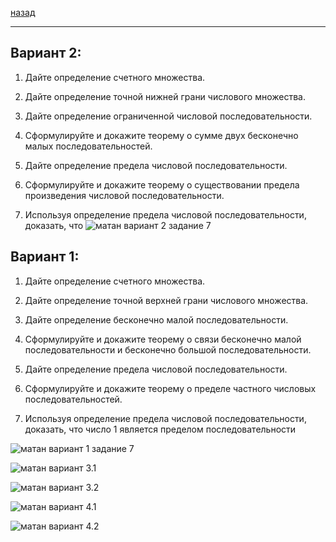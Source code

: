 [назад](../../../../isit/isit-1-1.md#Математический-анализ)
***

## Вариант 2: 
1. Дайте определение счетного множества.


2. Дайте определение точной нижней грани числового множества.


3. Дайте определение ограниченной числовой последовательности.


4. Сформулируйте и докажите теорему о сумме двух бесконечно малых
   последовательностей.


5. Дайте определение предела числовой последовательности.


6. Сформулируйте и докажите теорему о существовании предела произведения
числовой последовательности.


7. Используя определение предела числовой последовательности, доказать, что
![матан вариант 2 задание 7](../../../../images/1-sem/mathan/theory/att1/math-isit-th1/2.jpg)


## Вариант 1:
1. Дайте определение счетного множества.


2. Дайте определение точной верхней грани числового множества.


3. Дайте определение бесконечно малой последовательности.


4. Сформулируйте и докажите теорему о связи бесконечно малой последовательности
и бесконечно большой последовательности.


5. Дайте определение предела числовой последовательности.


6. Сформулируйте и докажите теорему о пределе частного числовых
последовательностей.


7. Используя определение предела числовой последовательности, доказать, что число
1 является пределом последовательности

![матан вариант 1 задание 7](../../../../images/1-sem/mathan/theory/att1/math-isit-th1/1.1.jpg)

![матан вариант 3.1](../../../../images/1-sem/mathan/theory/att1/math-isit-th1/3.1.jpg)

![матан вариант 3.2](../../../../images/1-sem/mathan/theory/att1/math-isit-th1/3.2.jpg)

![матан вариант 4.1](../../../../images/1-sem/mathan/theory/att1/math-isit-th1/4.1.jpg)

![матан вариант 4.2](../../../../images/1-sem/mathan/theory/att1/math-isit-th1/4.2.jpg)